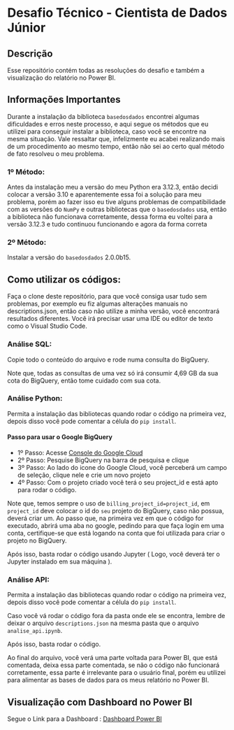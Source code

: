 # Desafio Técnico - Cientista de Dados Júnior

## Descrição
Esse repositório contém todas as resoluções do desafio e também a visualização do relatório no Power BI.

## Informações Importantes
Durante a instalação da biblioteca `basedosdados` encontrei algumas dificuldades e erros neste processo, e aqui segue os métodos que eu utilizei para conseguir instalar a biblioteca, caso você se encontre na mesma situação. Vale ressaltar que, infelizmente eu acabei realizando mais de um procedimento ao mesmo tempo, então não sei ao certo qual método de fato resolveu o meu problema.

### 1º Método:
Antes da instalação meu a versão do meu Python era 3.12.3, então decidi colocar a versão 3.10 e aparentemente essa foi a solução para meu problema, porém ao fazer isso eu tive alguns problemas de compatibilidade com as versões do `NumPy` e outras bibliotecas que o `basedosdados` usa, então a biblioteca não funcionava corretamente, dessa forma eu voltei para a versão 3.12.3 e tudo continuou funcionando e agora da forma correta

### 2º Método:
Instalar a versão do `basedosdados` 2.0.0b15.

## Como utilizar os códigos:
Faça o clone deste repositório, para que você consiga usar tudo sem problemas, por exemplo eu fiz algumas alterações manuais no descriptions.json, então caso não utilize a minha versão, você encontrará resultados diferentes. Você irá precisar usar uma IDE ou editor de texto como o Visual Studio Code.

### Análise SQL:
Copie todo o conteúdo do arquivo e rode numa consulta do BigQuery. 

Note que, todas as consultas de uma vez só irá consumir 4,69 GB da sua cota do BigQuery, então tome cuidado com sua cota.

### Análise Python:
Permita a instalação das bibliotecas quando rodar o código na primeira vez, depois disso você pode comentar a célula do `pip install`.

#### Passo para usar o Google BigQuery
- 1º Passo: Acesse [Console do Google Cloud](https://console.cloud.google.com/)
- 2º Passo: Pesquise BigQuery na barra de pesquisa e clique
- 3º Passo: Ao lado do icone do Google Cloud, você perceberá um campo de seleção, clique nele e crie um novo projeto
- 4º Passo: Com o projeto criado você terá o seu project_id e está apto para rodar o código.


Note que, temos sempre o uso de `billing_project_id=project_id`, em `project_id` deve colocar o id do `seu` projeto do BigQuery, caso não possua, deverá criar um. Ao passo que, na primeira vez em que o código for executado, abrirá uma aba no google, pedindo para que faça login em uma conta, certifique-se que está logando na conta que foi utilizada para criar o projeto no BigQuery.

Após isso, basta rodar o código usando Jupyter ( Logo, você deverá ter o Jupyter instalado em sua máquina ).

### Análise API:
Permita a instalação das bibliotecas quando rodar o código na primeira vez, depois disso você pode comentar a célula do `pip install`.

Caso você vá rodar o código fora da pasta onde ele se encontra, lembre de deixar o arquivo `descriptions.json` na mesma pasta que o arquivo `analise_api.ipynb`.

Após isso, basta rodar o código.

Ao final do arquivo, você verá uma parte voltada para Power BI, que está comentada, deixa essa parte comentada, se não o código não funcionará corretamente, essa parte é irrelevante para o usuário final, porém eu utilizei para alimentar as bases de dados para os meus relatório no Power BI.

## Visualização com Dashboard no Power BI
Segue o Link para a Dashboard : [Dashboard Power BI](https://app.powerbi.com/view?r=eyJrIjoiYzg5NTcyZTEtM2MwYi00NTAxLTk4MjgtZGM4MDdkYmE5NGE2IiwidCI6IjRhMTdkOTBkLWM3NzAtNDMwNi1hODUxLTc2MDM4MTJhZTUzYyJ9&pageName=67d2f56553dd24a29edf)



